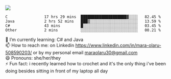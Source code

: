 

 <img align="center" src="https://github-readme-stats.vercel.app/api?username=MaraxD&theme=github_dark&show_icons=true&count_private=true"/>
 <br/>

<!--START_SECTION:waka-->

```text
C                17 hrs 29 mins  ████████████████████▓░░░░   82.45 %
Java             2 hrs 52 mins   ███▒░░░░░░░░░░░░░░░░░░░░░   13.59 %
C#               43 mins         █░░░░░░░░░░░░░░░░░░░░░░░░   03.45 %
Other            2 mins          ░░░░░░░░░░░░░░░░░░░░░░░░░   00.21 %
```

<!--END_SECTION:waka-->
<!--[![willianrod's wakatime stats](https://github-readme-stats.vercel.app/api/wakatime?username=MaraxD)](https://github.com/anuraghazra/github-readme-stats)-->

🌱 I’m currently learning: C# and Java <br/>
📫 How to reach me: on Linkedin https://www.linkedin.com/in/mara-olaru-508590203/ or by my personal email maraolaru30@gmail.com <br/>
😄 Pronouns: she/her/they <br/>
⚡ Fun fact: i recently learned how to crochet and it's the only thing i've been doing besides sitting in front of my laptop all day <br/>
 
